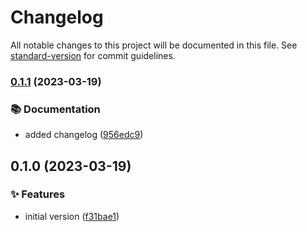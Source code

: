 # Changelog

All notable changes to this project will be documented in this file. See [standard-version](https://github.com/conventional-changelog/standard-version) for commit guidelines.

### [0.1.1](https://github.com/JobaerAhamed/eslint-config-secure-typescript/compare/v0.1.0...v0.1.1) (2023-03-19)


### 📚 Documentation

* added changelog ([956edc9](https://github.com/JobaerAhamed/eslint-config-secure-typescript/commit/956edc913bfba45ecf7ec517fda43e2a68ddb519))

## 0.1.0 (2023-03-19)


### ✨ Features

* initial version ([f31bae1](https://github.com/JobaerAhamed/eslint-config-secure-typescript/commit/f31bae1b9b75b582d61ebcda2eadeaaead02a9cf))
